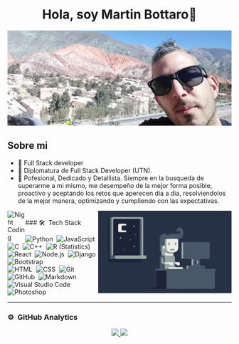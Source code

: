 <div align="center">
<h1 align="center">Hola, soy Martin Bottaro👋</h1>
</div>

<img src="foto.png">

## Sobre mi

- 📲 Full Stack developer
- 📗 Diplomatura de Full Stack Developer (UTN).
- 🧑 Pofesional, Dedicado y Detallista. Siempre en la busqueda de superarme a mi mismo, me desempeño de la mejor forma posible, proactivo y aceptando los retos que aperecen dia a dia, resolviendolos de la mejor manera, optimizando y cumpliendo con las expectativas.


<img alt="Night Coding" src="./assets/Hand%20Wave.gif" width='40' align="left"/>
                                                                                   
<img alt="Night Coding" src="https://raw.githubusercontent.com/AVS1508/AVS1508/master/assets/Night-Coding.gif" align="right"/>
<br>
### 🛠 &nbsp;Tech Stack

![Python](https://img.shields.io/badge/-Python-05122A?style=flat&logo=python)&nbsp;
![JavaScript](https://img.shields.io/badge/-JavaScript-05122A?style=flat&logo=javascript)&nbsp;
![C](https://img.shields.io/badge/-C-05122A?style=flat&logo=C&logoColor=A8B9CC)&nbsp;
![C++](https://img.shields.io/badge/-C++-05122A?style=flat&logo=C%2B%2B&logoColor=00599C)&nbsp;
![R (Statistics)](https://img.shields.io/badge/-R-05122A?style=flat&logo=R&logoColor=276DC3)\
![React](https://img.shields.io/badge/-React-05122A?style=flat&logo=react)&nbsp;
![Node.js](https://img.shields.io/badge/-Node.js-05122A?style=flat&logo=node.js)&nbsp;
![Django](https://img.shields.io/badge/-Django-05122A?style=flat&logo=django&logoColor=092E20)&nbsp;
![Bootstrap](https://img.shields.io/badge/-Bootstrap-05122A?style=flat&logo=bootstrap&logoColor=563D7C)\
![HTML](https://img.shields.io/badge/-HTML-05122A?style=flat&logo=HTML5)&nbsp;
![CSS](https://img.shields.io/badge/-CSS-05122A?style=flat&logo=CSS3&logoColor=1572B6)&nbsp;
![Git](https://img.shields.io/badge/-Git-05122A?style=flat&logo=git)&nbsp;
![GitHub](https://img.shields.io/badge/-GitHub-05122A?style=flat&logo=github)&nbsp;
![Markdown](https://img.shields.io/badge/-Markdown-05122A?style=flat&logo=markdown)\
![Visual Studio Code](https://img.shields.io/badge/-Visual%20Studio%20Code-05122A?style=flat&logo=visual-studio-code&logoColor=007ACC)&nbsp;
![Photoshop](https://img.shields.io/badge/-Photoshop-05122A?style=flat&logo=adobe-photoshop)&nbsp;
<br>
<hr>

### ⚙️ &nbsp;GitHub Analytics

<p align="center">
  <a href="https://github.com/martu344">
  <img height="165em" src="https://github-readme-stats-eight-theta.vercel.app/api?username=martu344&show_icons=true&theme=algolia&include_all_commits=true&count_private=true"/>
  <img height="165em" src="https://github-readme-stats-eight-theta.vercel.app/api/top-langs/?username=martu344&layout=compact&langs_count=8&theme=algolia"/>
</a>
</p>
